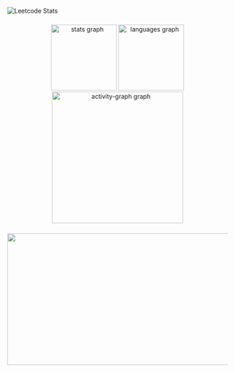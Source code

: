 ![Leetcode Stats](https://leetcard.jacoblin.cool/kr_AnSK?theme=dark)

###
 
<div align="center">
  <img src="https://github-readme-stats.vercel.app/api?username=sungyeong98&hide_title=true&hide_rank=false&show_icons=true&hide=stars,contribs&include_all_commits=false&count_private=true&disable_animations=false&theme=dracula&locale=en&hide_border=false&order=1" height="150" alt="stats graph"  />
  <img src="https://github-readme-stats.vercel.app/api/top-langs?username=sungyeong98&locale=en&hide_title=false&layout=compact&card_width=320&langs_count=5&theme=dracula&hide_border=false&order=2" height="150" alt="languages graph"  />
  <img src="https://github-readme-activity-graph.vercel.app/graph?username=sungyeong98&radius=16&theme=react&area=true&order=5" height="300" alt="activity-graph graph"  />
</div>

###

<a href="https://github.com/devxb/gitanimals">
<img
  src="https://render.gitanimals.org/farms/sungyeong98"
  width="600"
  height="300"
/>
</a>



